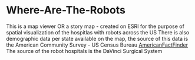 # Where-Are-The-Robots
This is a map viewer OR a story map - created on ESRI for the purpose of spatial visualization of the hospitlas with robots across the US
There is also demographic data per state available on the map, the source of this data is the American Community Survey - US Census Bureau [AmericanFactFinder](https://factfinder.census.gov/faces/nav/jsf/pages/index.xhtml)
The source of the robot hospitals is the DaVinci Surgical System 
